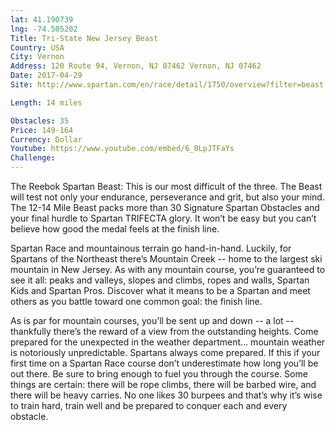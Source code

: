 ```yaml
---
lat: 41.190739
lng: -74.505202
Title: Tri-State New Jersey Beast
Country: USA
City: Vernon
Address: 120 Route 94, Vernon, NJ 07462 Vernon, NJ 07462
Date: 2017-04-29
Site: http://www.spartan.com/en/race/detail/1750/overview?filter=beast

Length: 14 miles

Obstacles: 35
Price: 149-164
Currency: Dollar
Youtube: https://www.youtube.com/embed/6_0LpJTFaYs
Challenge:
---
```


The Reebok Spartan Beast: This is our most difficult of the three. The Beast will test not only your endurance, perseverance and grit, but also your mind. The 12-14 Mile Beast packs more than 30 Signature Spartan Obstacles and your final hurdle to Spartan TRIFECTA glory. It won’t be easy but you can’t believe how good the medal feels at the finish line.

Spartan Race and mountainous terrain go hand-in-hand. Luckily, for Spartans of the Northeast there’s Mountain Creek -- home to the largest ski mountain in New Jersey. As with any mountain course, you’re guaranteed to see it all: peaks and valleys, slopes and climbs, ropes and walls, Spartan Kids and Spartan Pros. Discover what it means to be a Spartan and meet others as you battle toward one common goal: the finish line.

As is par for mountain courses, you’ll be sent up and down -- a lot -- thankfully there’s the reward of a view from the outstanding heights. Come prepared for the unexpected in the weather department… mountain weather is notoriously unpredictable. Spartans always come prepared. If this if your first time on a Spartan Race course don’t underestimate how long you’ll be out there. Be sure to bring enough to fuel you through the course. Some things are certain: there will be rope climbs, there will be barbed wire, and there will be heavy carries. No one likes 30 burpees and that’s why it’s wise to train hard, train well and be prepared to conquer each and every obstacle.